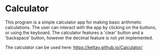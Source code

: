 # Calculator

This program is a simple calculator app for making basic arithmetic calculations. The user can interact with the app by clicking on the buttons, or using the keyboard. The calculator features a 'clear' button and a 'backspace' button, however the decimal feature is not yet implemented.

The calculator can be used here:
https://keltay.github.io/Calculator/
